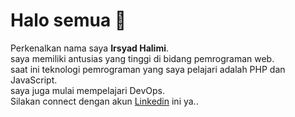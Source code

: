 # Halo semua 👋

Perkenalkan nama saya **Irsyad Halimi**.\
saya memiliki antusias yang tinggi di bidang pemrograman web.\
saat ini teknologi pemrograman yang saya pelajari adalah PHP dan JavaScript.\
saya juga mulai mempelajari DevOps.\
Silakan connect dengan akun [Linkedin](https://www.linkedin.com/in/IrsyadHalimi/) ini ya..
